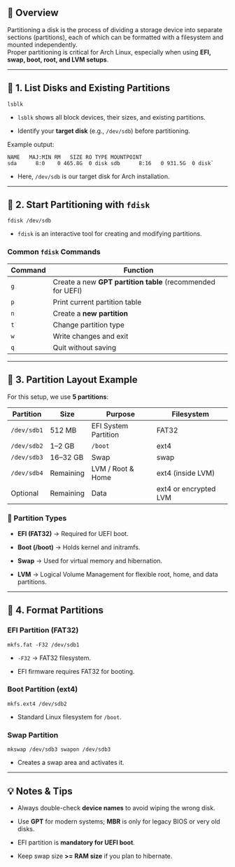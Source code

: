 
## 📘 Overview
Partitioning a disk is the process of dividing a storage device into separate sections (partitions), each of which can be formatted with a filesystem and mounted independently.  
Proper partitioning is critical for Arch Linux, especially when using **EFI, swap, boot, root, and LVM setups**.

---

## 🧠 1. List Disks and Existing Partitions

	lsblk

- `lsblk` shows all block devices, their sizes, and existing partitions.
    
- Identify your **target disk** (e.g., `/dev/sdb`) before partitioning.
    

Example output:

	NAME   MAJ:MIN RM   SIZE RO TYPE MOUNTPOINT 
	sda      8:0    0 465.8G  0 disk sdb      8:16   0 931.5G  0 disk`

- Here, `/dev/sdb` is our target disk for Arch installation.
    

---

## 🧠 2. Start Partitioning with `fdisk`

`fdisk /dev/sdb`

- `fdisk` is an interactive tool for creating and modifying partitions.
    

### Common `fdisk` Commands

| Command | Function                                                    |
| ------- | ----------------------------------------------------------- |
| `g`     | Create a new **GPT partition table** (recommended for UEFI) |
| `p`     | Print current partition table                               |
| `n`     | Create a **new partition**                                  |
| `t`     | Change partition type                                       |
| `w`     | Write changes and exit                                      |
| `q`     | Quit without saving                                         |

---

## 🧠 3. Partition Layout Example

For this setup, we use **5 partitions**:

|Partition|Size|Purpose|Filesystem|
|---|---|---|---|
|`/dev/sdb1`|512 MB|EFI System Partition|FAT32|
|`/dev/sdb2`|1–2 GB|`/boot`|ext4|
|`/dev/sdb3`|16–32 GB|Swap|swap|
|`/dev/sdb4`|Remaining|LVM / Root & Home|ext4 (inside LVM)|
|Optional|Remaining|Data|ext4 or encrypted LVM|

### 🔹 Partition Types

- **EFI (FAT32)** → Required for UEFI boot.
    
- **Boot (/boot)** → Holds kernel and initramfs.
    
- **Swap** → Used for virtual memory and hibernation.
    
- **LVM** → Logical Volume Management for flexible root, home, and data partitions.
    

---

## 🧠 4. Format Partitions

### EFI Partition (FAT32)

`mkfs.fat -F32 /dev/sdb1`

- `-F32` → FAT32 filesystem.
    
- EFI firmware requires FAT32 for booting.
    

### Boot Partition (ext4)

`mkfs.ext4 /dev/sdb2`

- Standard Linux filesystem for `/boot`.
    

### Swap Partition

`mkswap /dev/sdb3 swapon /dev/sdb3`

- Creates a swap area and activates it.
    

---

## 💡 Notes & Tips

- Always double-check **device names** to avoid wiping the wrong disk.
    
- Use **GPT** for modern systems; **MBR** is only for legacy BIOS or very old disks.
    
- EFI partition is **mandatory for UEFI boot**.
    
- Keep swap size **>= RAM size** if you plan to hibernate.